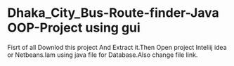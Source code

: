# Dhaka_City_Bus-Route-finder-Java OOP-Project using gui
Fisrt of all Downlod this project And Extract it.Then Open project Inteliij idea or Netbeans.Iam using java file for Database.Also change file link.
